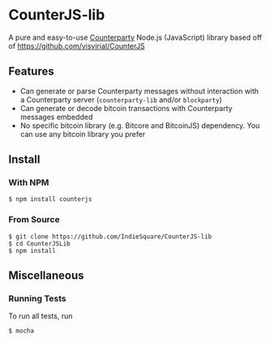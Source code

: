 CounterJS-lib
=========
 
A pure and easy-to-use [Counterparty](https://counterparty.io/) Node.js (JavaScript) library based off of https://github.com/visvirial/CounterJS



Features
--------

 * Can generate or parse Counterparty messages without interaction with a Counterparty server (`counterparty-lib` and/or `blockparty`)
 * Can generate or decode bitcoin transactions with Counterparty messages embedded
 * No specific bitcoin library (e.g. Bitcore and BitcoinJS) dependency. You can use any bitcoin library you prefer



Install
-------

### With NPM

```
$ npm install counterjs
```

### From Source

```
$ git clone https://github.com/IndieSquare/CounterJS-lib
$ cd CounterJSLib
$ npm install
```


Miscellaneous
-------------

### Running Tests

To run all tests, run

```
$ mocha
```